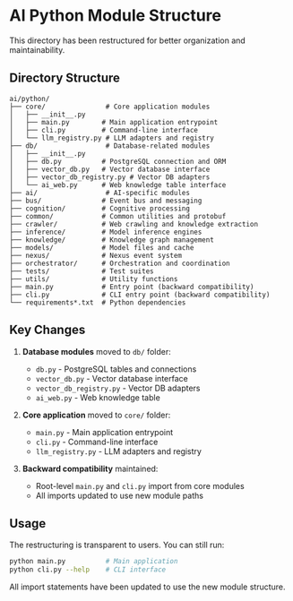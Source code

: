 # AI Python Module Structure

This directory has been restructured for better organization and maintainability.

## Directory Structure

```
ai/python/
├── core/               # Core application modules
│   ├── __init__.py
│   ├── main.py        # Main application entrypoint
│   ├── cli.py         # Command-line interface
│   └── llm_registry.py # LLM adapters and registry
├── db/                 # Database-related modules
│   ├── __init__.py
│   ├── db.py          # PostgreSQL connection and ORM
│   ├── vector_db.py   # Vector database interface
│   ├── vector_db_registry.py # Vector DB adapters
│   └── ai_web.py      # Web knowledge table interface
├── ai/                 # AI-specific modules
├── bus/               # Event bus and messaging
├── cognition/         # Cognitive processing
├── common/            # Common utilities and protobuf
├── crawler/           # Web crawling and knowledge extraction
├── inference/         # Model inference engines
├── knowledge/         # Knowledge graph management
├── models/            # Model files and cache
├── nexus/             # Nexus event system
├── orchestrator/      # Orchestration and coordination
├── tests/             # Test suites
├── utils/             # Utility functions
├── main.py            # Entry point (backward compatibility)
├── cli.py             # CLI entry point (backward compatibility)
└── requirements*.txt  # Python dependencies
```

## Key Changes

1. **Database modules** moved to `db/` folder:
   - `db.py` - PostgreSQL tables and connections
   - `vector_db.py` - Vector database interface
   - `vector_db_registry.py` - Vector DB adapters
   - `ai_web.py` - Web knowledge table

2. **Core application** moved to `core/` folder:
   - `main.py` - Main application entrypoint
   - `cli.py` - Command-line interface
   - `llm_registry.py` - LLM adapters and registry

3. **Backward compatibility** maintained:
   - Root-level `main.py` and `cli.py` import from core modules
   - All imports updated to use new module paths

## Usage

The restructuring is transparent to users. You can still run:

```bash
python main.py          # Main application
python cli.py --help    # CLI interface
```

All import statements have been updated to use the new module structure.
